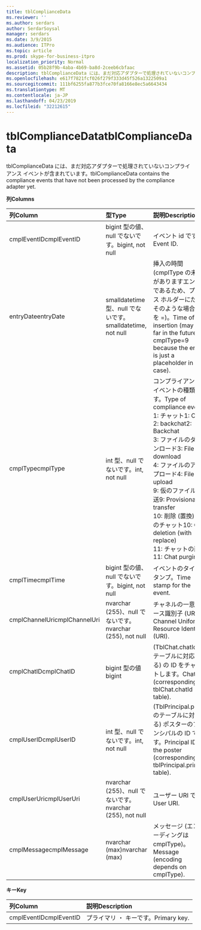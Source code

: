 ```yaml
---
title: tblComplianceData
ms.reviewer: ''
ms.author: serdars
author: SerdarSoysal
manager: serdars
ms.date: 3/9/2015
ms.audience: ITPro
ms.topic: article
ms.prod: skype-for-business-itpro
localization_priority: Normal
ms.assetid: 05b28f9b-4aba-4b69-ba8d-2ceeb6cbfaac
description: tblComplianceData には、まだ対応アダプターで処理されていないコンプライアンス イベントが含まれています。
ms.openlocfilehash: e617f7821fcf026f279f333d45f526a1322509a1
ms.sourcegitcommit: 111bf6255fa877b3fce70fa8166e8ec5a6643434
ms.translationtype: MT
ms.contentlocale: ja-JP
ms.lasthandoff: 04/23/2019
ms.locfileid: "32212615"
---
```

# <a name="tblcompliancedata"></a><span data-ttu-id="647a9-103">tblComplianceData</span><span class="sxs-lookup"><span data-stu-id="647a9-103">tblComplianceData</span></span>
 
<span data-ttu-id="647a9-104">tblComplianceData には、まだ対応アダプターで処理されていないコンプライアンス イベントが含まれています。</span><span class="sxs-lookup"><span data-stu-id="647a9-104">tblComplianceData contains the compliance events that have not been processed by the compliance adapter yet.</span></span>
  
<span data-ttu-id="647a9-105">**列**</span><span class="sxs-lookup"><span data-stu-id="647a9-105">**Columns**</span></span>

|<span data-ttu-id="647a9-106">**列**</span><span class="sxs-lookup"><span data-stu-id="647a9-106">**Column**</span></span>|<span data-ttu-id="647a9-107">**型**</span><span class="sxs-lookup"><span data-stu-id="647a9-107">**Type**</span></span>|<span data-ttu-id="647a9-108">**説明**</span><span class="sxs-lookup"><span data-stu-id="647a9-108">**Description**</span></span>|
|:-----|:-----|:-----|
|<span data-ttu-id="647a9-109">cmplEventID</span><span class="sxs-lookup"><span data-stu-id="647a9-109">cmplEventID</span></span>  <br/> |<span data-ttu-id="647a9-110">bigint 型の値、null でないです。</span><span class="sxs-lookup"><span data-stu-id="647a9-110">bigint, not null</span></span>  <br/> |<span data-ttu-id="647a9-111">イベント id です。</span><span class="sxs-lookup"><span data-stu-id="647a9-111">Event ID.</span></span>  <br/> |
|<span data-ttu-id="647a9-112">entryDate</span><span class="sxs-lookup"><span data-stu-id="647a9-112">entryDate</span></span>  <br/> |<span data-ttu-id="647a9-113">smalldatetime 型、null でないです。</span><span class="sxs-lookup"><span data-stu-id="647a9-113">smalldatetime, not null</span></span>  <br/> |<span data-ttu-id="647a9-114">挿入の時間 (cmplType の未来がありますエントリであるため、プレース ホルダーにだけそのような場合に 9 を =)。</span><span class="sxs-lookup"><span data-stu-id="647a9-114">Time of insertion (may be far in the future for cmplType=9 because the entry is just a placeholder in that case).</span></span>  <br/> |
|<span data-ttu-id="647a9-115">cmplType</span><span class="sxs-lookup"><span data-stu-id="647a9-115">cmplType</span></span>  <br/> |<span data-ttu-id="647a9-116">int 型、null でないです。</span><span class="sxs-lookup"><span data-stu-id="647a9-116">int, not null</span></span>  <br/> | <span data-ttu-id="647a9-117">コンプライアンス イベントの種類です。</span><span class="sxs-lookup"><span data-stu-id="647a9-117">Type of compliance event:</span></span> <br/>  <span data-ttu-id="647a9-118">1: チャット</span><span class="sxs-lookup"><span data-stu-id="647a9-118">1: Chat</span></span> <br/>  <span data-ttu-id="647a9-119">2: backchat</span><span class="sxs-lookup"><span data-stu-id="647a9-119">2: Backchat</span></span> <br/>  <span data-ttu-id="647a9-120">3: ファイルのダウンロード</span><span class="sxs-lookup"><span data-stu-id="647a9-120">3: File download</span></span> <br/>  <span data-ttu-id="647a9-121">4: ファイルのアップロード</span><span class="sxs-lookup"><span data-stu-id="647a9-121">4: File upload</span></span> <br/>  <span data-ttu-id="647a9-122">9: 仮のファイル転送</span><span class="sxs-lookup"><span data-stu-id="647a9-122">9: Provisional file transfer</span></span> <br/>  <span data-ttu-id="647a9-123">10: 削除 (置換) とのチャット</span><span class="sxs-lookup"><span data-stu-id="647a9-123">10: Chat deletion (with replace)</span></span> <br/>  <span data-ttu-id="647a9-124">11: チャットの削除</span><span class="sxs-lookup"><span data-stu-id="647a9-124">11: Chat purging</span></span> <br/> |
|<span data-ttu-id="647a9-125">cmplTime</span><span class="sxs-lookup"><span data-stu-id="647a9-125">cmplTime</span></span>  <br/> |<span data-ttu-id="647a9-126">bigint 型の値、null でないです。</span><span class="sxs-lookup"><span data-stu-id="647a9-126">bigint, not null</span></span>  <br/> |<span data-ttu-id="647a9-127">イベントのタイムスタンプ。</span><span class="sxs-lookup"><span data-stu-id="647a9-127">Time stamp for the event.</span></span>  <br/> |
|<span data-ttu-id="647a9-128">cmplChannelUri</span><span class="sxs-lookup"><span data-stu-id="647a9-128">cmplChannelUri</span></span>  <br/> |<span data-ttu-id="647a9-129">nvarchar (255)、null でないです。</span><span class="sxs-lookup"><span data-stu-id="647a9-129">nvarchar (255), not null</span></span>  <br/> |<span data-ttu-id="647a9-130">チャネルの一意リソース識別子 (URI)。</span><span class="sxs-lookup"><span data-stu-id="647a9-130">Channel Uniform Resource Identifier (URI).</span></span>  <br/> |
|<span data-ttu-id="647a9-131">cmplChatID</span><span class="sxs-lookup"><span data-stu-id="647a9-131">cmplChatID</span></span>  <br/> |<span data-ttu-id="647a9-132">bigint 型の値</span><span class="sxs-lookup"><span data-stu-id="647a9-132">bigint</span></span>  <br/> |<span data-ttu-id="647a9-133">(TblChat.chatId のテーブルに対応する) の ID をチャットします。</span><span class="sxs-lookup"><span data-stu-id="647a9-133">Chat ID (corresponding to tblChat.chatId table).</span></span>  <br/> |
|<span data-ttu-id="647a9-134">cmplUserID</span><span class="sxs-lookup"><span data-stu-id="647a9-134">cmplUserID</span></span>  <br/> |<span data-ttu-id="647a9-135">int 型、null でないです。</span><span class="sxs-lookup"><span data-stu-id="647a9-135">int, not null</span></span>  <br/> |<span data-ttu-id="647a9-136">(TblPrincipal.prinID のテーブルに対応する) ポスターのプリンシパルの ID です。</span><span class="sxs-lookup"><span data-stu-id="647a9-136">Principal ID of the poster (corresponding to tblPrincipal.prinID table).</span></span>  <br/> |
|<span data-ttu-id="647a9-137">cmplUserUri</span><span class="sxs-lookup"><span data-stu-id="647a9-137">cmplUserUri</span></span>  <br/> |<span data-ttu-id="647a9-138">nvarchar (255)、null でないです。</span><span class="sxs-lookup"><span data-stu-id="647a9-138">nvarchar (255), not null</span></span>  <br/> |<span data-ttu-id="647a9-139">ユーザー URI です。</span><span class="sxs-lookup"><span data-stu-id="647a9-139">User URI.</span></span>  <br/> |
|<span data-ttu-id="647a9-140">cmplMessage</span><span class="sxs-lookup"><span data-stu-id="647a9-140">cmplMessage</span></span>  <br/> |<span data-ttu-id="647a9-141">nvarchar (max)</span><span class="sxs-lookup"><span data-stu-id="647a9-141">nvarchar (max)</span></span>  <br/> |<span data-ttu-id="647a9-142">メッセージ (エンコーディングは cmplType)。</span><span class="sxs-lookup"><span data-stu-id="647a9-142">Message (encoding depends on cmplType).</span></span>  <br/> |
   
<span data-ttu-id="647a9-143">**キー**</span><span class="sxs-lookup"><span data-stu-id="647a9-143">**Key**</span></span>

|<span data-ttu-id="647a9-144">**列**</span><span class="sxs-lookup"><span data-stu-id="647a9-144">**Column**</span></span>|<span data-ttu-id="647a9-145">**説明**</span><span class="sxs-lookup"><span data-stu-id="647a9-145">**Description**</span></span>|
|:-----|:-----|
|<span data-ttu-id="647a9-146">cmplEventID</span><span class="sxs-lookup"><span data-stu-id="647a9-146">cmplEventID</span></span>  <br/> |<span data-ttu-id="647a9-147">プライマリ ・ キーです。</span><span class="sxs-lookup"><span data-stu-id="647a9-147">Primary key.</span></span>  <br/> |
   

